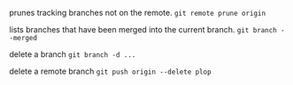 prunes tracking branches not on the remote.
`git remote prune origin`

lists branches that have been merged into the current branch.
`git branch --merged`

delete a branch
`git branch -d ...`

delete a remote branch
`git push origin --delete plop`
